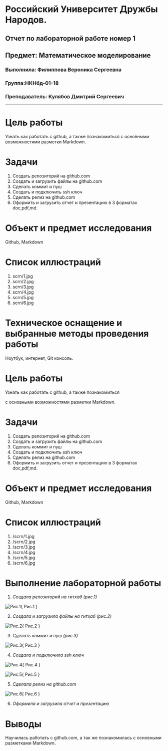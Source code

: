 

# Российский Университет Дружбы Народов. 
## Отчет по лабораторной работе номер 1
## Предмет: Математическое моделирование

### Выполнила: Филиппова Вероника Сергеевна

### Группа:НКНбд-01-18

### Преподаватель: Кулябов Дмитрий Сергеевич

---

# **Цель работы**

Узнать как работать с github, а также познакомиться с основными возможностями разметки Markdown.

# **Задачи**

1. Создать репозиторий на github.com
2. Создать и загрузить файлы на github.com
3. Сделать коммит и пуш
4. Создать и подключить ssh ключ
5. Сделать релиз на github.com
6. Оформить и загрузить отчет и презентацию в 3 форматах doc,pdf,md.


# **Объект и предмет исследования**

Github, Markdown

# **Cписок иллюстраций**
1. scrn/1.jpg
2. scrn/2.jpg
3. scrn/3.jpg
4. scrn/4.jpg
5. scrn/5.jpg
6. scrn/6.jpg

# **Техническое оснащение и выбранные методы проведения работы**
Ноутбук, интернет, Git консоль.

# **Цель работы**

Узнать как работать с github, а также познакомиться

с основными возможностями разметки Markdown.

# **Задачи**

1. Создать репозиторий на github.com
2. Создать и загрузить файлы на github.com
3. Сделать коммит и пуш
4. Создать и подключить ssh ключ
5. Сделать релиз на github.com
6. Оформить и загрузить отчет и презентацию в 3 форматах doc,pdf,md.


# **Объект и предмет исследования**

Github, Markdown

# **Cписок иллюстраций**
1. /scrn/1.jpg
2. /scrn/2.jpg
3. /scrn/3.jpg
4. /scrn/4.jpg
5. /scrn/5.jpg
6. /scrn/6.jpg


# **Выполнение лабораторной работы**

1. *Создала репозиторий на гитхаб (рис.1)*

![Рис.1](scrn/1.jpg){ Рис.1 }

2. *Создала и загрузила файлы на гитхаб (рис.2)*

![Рис.2](scrn/5.jpg){ Рис.2 }

3. *Сделать коммит и пуш (рис.3)*

![Рис.3](scrn/6.jpg){ Рис.3 }

4. *Создала и подключила ssh ключ*

![Рис.4](scrn/2.jpg){ Рис.4 }

![Рис.5](scrn/3.jpg){ Рис.5 }

5. *Сделала релиз на github.com*

![Рис.6](scrn/4.jpg){ Рис.6 }

6. *Оформила и загрузила отчет и презентацию*

# **Выводы**

Научилась работать с github.com, а так же познакомилась с основными разметками Markdown.
